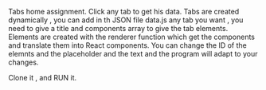 Tabs home assignment.
Click any tab to get his data.
Tabs are created dynamically , you can add in th JSON file data.js any tab you want , you need to give a title 
and components array to give the tab elements. Elements are created with the renderer function which get the components and translate them into React components.
You can change the ID of the elemnts and the placeholder and the text and the program will adapt to your changes.

Clone it , and RUN it.